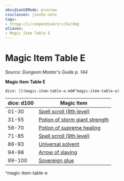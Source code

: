 ```yaml
---
obsidianUIMode: preview
cssclasses: json5e-note
tags:
- ttrpg-cli/compendium/src/5e/dmg
aliases:
- Magic Item Table E
---
```

# Magic Item Table E
*Source: Dungeon Master's Guide p. 144* 

**Magic Item Table E**

`dice: [](magic-item-table-e.md#^magic-item-table-e)`

| dice: d100 | Magic Item |
|------------|------------|
| 01-30 | [Spell scroll (8th level)](/3-Mechanics/CLI/items/spell-scroll-level-8-xdmg.md) |
| 31-55 | [Potion of storm giant strength](/3-Mechanics/CLI/items/potion-of-storm-giant-strength-xdmg.md) |
| 56-70 | [Potion of supreme healing](/3-Mechanics/CLI/items/potion-of-supreme-healing-xdmg.md) |
| 71-85 | [Spell scroll (9th level)](/3-Mechanics/CLI/items/spell-scroll-level-9-xdmg.md) |
| 86-93 | [Universal solvent](/3-Mechanics/CLI/items/universal-solvent-xdmg.md) |
| 94-98 | [Arrow of slaying](/3-Mechanics/CLI/items/ammunition-of-slaying-xdmg.md) |
| 99-100 | [Sovereign glue](/3-Mechanics/CLI/items/sovereign-glue-xdmg.md) |
^magic-item-table-e